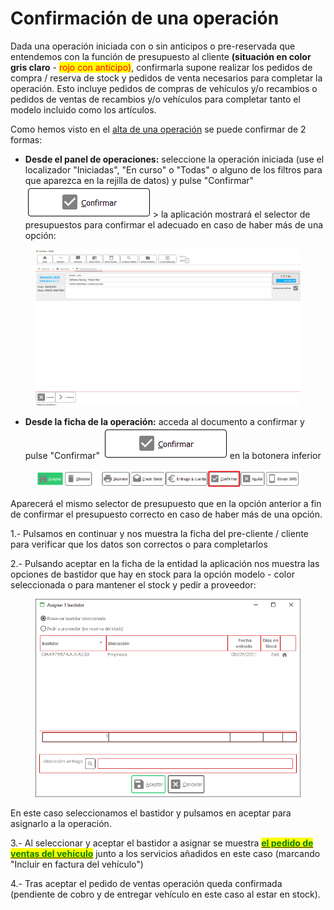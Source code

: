 # Confirmación de una operación

Dada una operación iniciada con o sin anticipos o pre-reservada que entendemos con la función de presupuesto al cliente **(situación en color gris claro** - <mark style="color:red;">rojo con anticipo)</mark>, confirmarla supone realizar los pedidos de compra / reserva de stock y pedidos de venta necesarios para completar la operación. Esto incluye pedidos de compras de vehículos y/o recambios o pedidos de ventas de recambios y/o vehículos para completar tanto el modelo incluido como los artículos.

Como hemos visto en el [alta de una operación](alta-de-una-operacion.md) se puede confirmar de 2 formas:

* **Desde el panel de operaciones:** seleccione la operación iniciada (use el localizador "Iniciadas", "En curso" o "Todas" o alguno de los filtros para que aparezca en la rejilla de datos) y pulse "Confirmar" ![](<../../../../.gitbook/assets/imagen (16).png>) > la aplicación mostrará el selector de presupuestos para confirmar el adecuado en caso de haber más de una opción:

<figure><img src="../../../../.gitbook/assets/imagen (10) (4).png" alt=""><figcaption></figcaption></figure>

* **Desde la ficha de la operación:** acceda al documento a confirmar y pulse "Confirmar" ![](<../../../../.gitbook/assets/imagen (8) (3).png>) en la botonera inferior

<figure><img src="../../../../.gitbook/assets/imagen (18) (4).png" alt=""><figcaption></figcaption></figure>

Aparecerá el mismo selector de presupuesto que en la opción anterior a fin de confirmar el presupuesto correcto en caso de haber más de una opción.

1.- Pulsamos en continuar y nos muestra la ficha del pre-cliente / cliente para verificar que los datos son correctos o para completarlos

2.- Pulsando aceptar en la ficha de la entidad la aplicación nos muestra las opciones de bastidor que hay en stock para la opción modelo - color seleccionada o para mantener el stock y pedir a proveedor:

<figure><img src="../../../../.gitbook/assets/imagen (8) (1).png" alt=""><figcaption></figcaption></figure>

En este caso seleccionamos el bastidor y pulsamos en aceptar para asignarlo a la operación.

3.- Al seleccionar y aceptar el bastidor a asignar se muestra [<mark style="color:green;">**el pedido de ventas del vehículo**</mark>](../../../ventas/pedidos/) junto a los servicios añadidos en este caso (marcando "Incluir en factura del vehículo")

4.- Tras aceptar el pedido de ventas operación queda confirmada (pendiente de cobro y de entregar vehículo en este caso al estar en stock).

